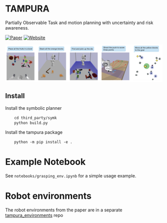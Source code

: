 # TAMPURA

Partially Observable Task and motion planning with uncertainty and risk awareness.

[![Paper](https://img.shields.io/badge/-Paper-87CEEB?style=flat&logo=read-the-docs)](https://arxiv.org/abs/2403.10454)
[![Website](https://img.shields.io/badge/-Website-90EE90?style=flat&logo=Internet-Explorer)](https://aidan-curtis.github.io/tampura.github.io/)

![alt text](figs/tasks.png)

## Install

Install the symbolic planner
```
    cd third_party/symk
    python build.py
```

Install the tampura package
```
    python -m pip install -e .
```

# Example Notebook

See `notebooks/grasping_env.ipynb` for a simple usage example.

# Robot environments

The robot environments from the paper are in a separate [tampura_environments](https://github.com/aidan-curtis/tampura_environments) repo
